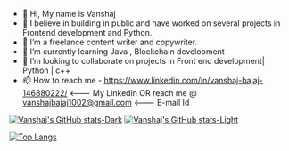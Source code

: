 - 👋 Hi, My name is Vanshaj
- 👀 I believe in building in public and have worked on several projects in Frontend development and Python.
- 🤟 I’m a freelance content writer and copywriter.   
- 🌱 I’m currently learning Java , Blockchain development
- 💞️ I’m looking to collaborate on projects in Front end development| Python | c++ 
- 📫 How to reach me - https://www.linkedin.com/in/vanshaj-bajaj-146880222/      <--- My Linkedin
         OR reach me @ vanshajbajaj1002@gmail.com                                 <--- E-mail Id

[![Vanshaj's GitHub stats-Dark](https://github-readme-stats.vercel.app/api?username=vanshajb10&show_icons=true&theme=dark#gh-dark-mode-only)](https://github.com/vanshajb10/github-readme-stats#gh-dark-mode-only)
[![Vanshaj's GitHub stats-Light](https://github-readme-stats.vercel.app/api?username=vanshajb10&show_icons=true&theme=default#gh-light-mode-only)](https://github.com/vanshajb10/github-readme-stats#gh-light-mode-only)


[![Top Langs](https://github-readme-stats.vercel.app/api/top-langs/?username=vanshajb10&layout=compact)](https://github.com/vanshajb10/github-readme-stats)

